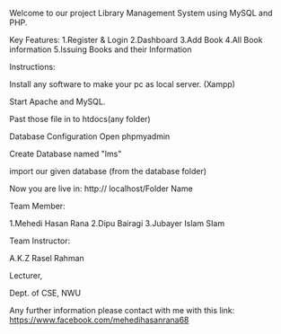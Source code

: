 Welcome to our project Library Management System using MySQL and PHP.

Key Features:
1.Register & Login 2.Dashboard 3.Add Book  4.All Book information 5.Issuing Books and their Information

Instructions:

Install any software to make your pc as local server. (Xampp)

Start Apache and MySQL.

Past those file in to htdocs(any folder)

Database Configuration Open phpmyadmin

Create Database named "lms"

import our given database (from the database folder)

Now you are live in: http:// localhost/Folder Name

Team Member:

1.Mehedi Hasan Rana 2.Dipu Bairagi 3.Jubayer Islam SIam

Team Instructor:

A.K.Z Rasel Rahman

Lecturer, 

Dept. of CSE, NWU

Any further information please contact with me with this link: https://www.facebook.com/mehedihasanrana68
